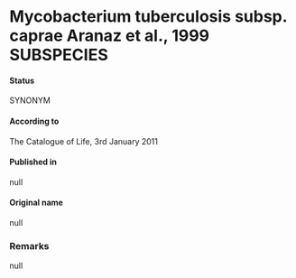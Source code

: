 # Mycobacterium tuberculosis subsp. caprae Aranaz et al., 1999 SUBSPECIES

#### Status
SYNONYM

#### According to
The Catalogue of Life, 3rd January 2011

#### Published in
null

#### Original name
null

### Remarks
null